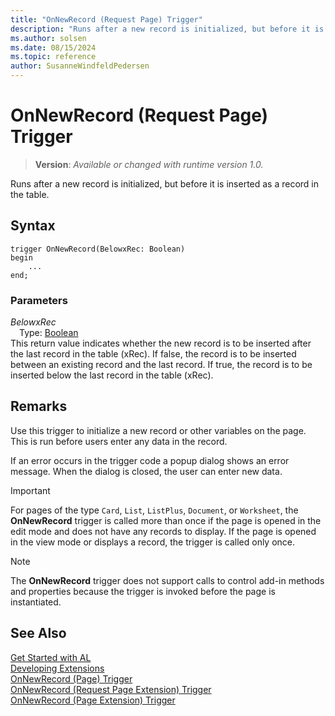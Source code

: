 ```yaml
---
title: "OnNewRecord (Request Page) Trigger"
description: "Runs after a new record is initialized, but before it is inserted as a record in the table."
ms.author: solsen
ms.date: 08/15/2024
ms.topic: reference
author: SusanneWindfeldPedersen
---
```

[//]: # (START>DO_NOT_EDIT)
[//]: # (IMPORTANT:Do not edit any of the content between here and the END>DO_NOT_EDIT.)
[//]: # (Any modifications should be made in the .xml files in the ModernDev repo.)

# OnNewRecord (Request Page) Trigger
> **Version**: _Available or changed with runtime version 1.0._

Runs after a new record is initialized, but before it is inserted as a record in the table.


## Syntax
```AL
trigger OnNewRecord(BelowxRec: Boolean)
begin
    ...
end;
```

### Parameters

*BelowxRec*  
&emsp;Type: [Boolean](../../methods-auto/boolean/boolean-data-type.md)  
This return value indicates whether the new record is to be inserted after the last record in the table (xRec). If false, the record is to be inserted between an existing record and the last record. If true, the record is to be inserted below the last record in the table (xRec).  



[//]: # (IMPORTANT: END>DO_NOT_EDIT)

## Remarks

Use this trigger to initialize a new record or other variables on the page. This is run before users enter any data in the record.  
  
If an error occurs in the trigger code a popup dialog shows an error message. When the dialog is closed, the user can enter new data.  

> [!IMPORTANT]  
> For pages of the type `Card`, `List`, `ListPlus`, `Document`, or `Worksheet`, the **OnNewRecord** trigger is called more than once if the page is opened in the edit mode and does not have any records to display. If the page is opened in the view mode or displays a record, the trigger is called only once.

> [!NOTE]  
> The **OnNewRecord** trigger does not support calls to control add-in methods and properties because the trigger is invoked before the page is instantiated. <!-- For more information see, [Exposing Methods and Properties in a Windows Client Control Add-in](Exposing-Methods-and-Properties-in-a-Windows-Client-Control-Add-in.md).  -->

## See Also  
[Get Started with AL](../../devenv-get-started.md)  
[Developing Extensions](../../devenv-dev-overview.md)  
[OnNewRecord (Page) Trigger](../page/devenv-onnewrecord-page-trigger.md)  
[OnNewRecord (Request Page Extension) Trigger](../requestpageextension/devenv-onnewrecord-requestpageextension-trigger.md)  
[OnNewRecord (Page Extension) Trigger](../pageextension/devenv-onnewrecord-pageextension-trigger.md)
